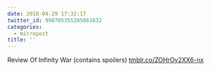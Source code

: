 ```yaml
---
date: 2018-04-29 17:32:17
twitter_id: 990705355285061632
categories:
  - micropost
title: ''
---
```


Review Of Infinity War (contains spoilers) [tmblr.co/ZOHrOy2XX6-nx](https://tmblr.co/ZOHrOy2XX6-nx)

